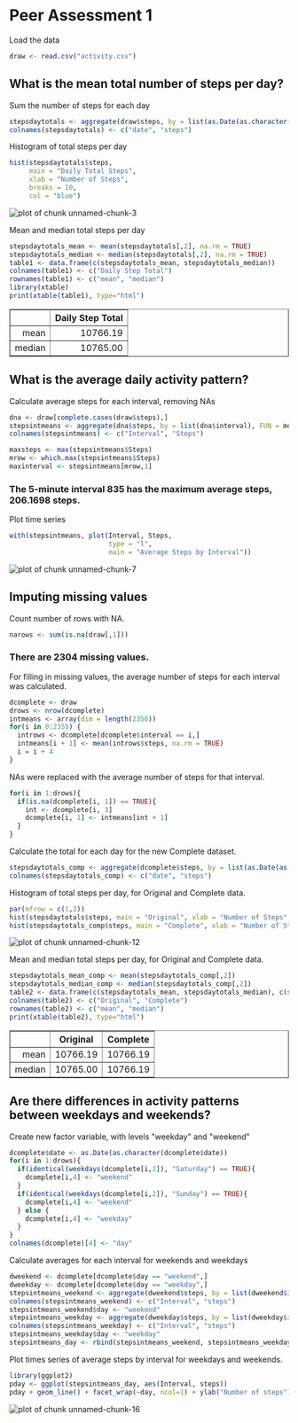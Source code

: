 Peer Assessment 1
========================================================

Load the data

```r
draw <- read.csv("activity.csv")
```

## What is the mean total number of steps per day?
Sum the number of steps for each day

```r
stepsdaytotals <- aggregate(draw$steps, by = list(as.Date(as.character(draw$date))), FUN = sum)
colnames(stepsdaytotals) <- c("date", "steps")
```

Histogram of total steps per day

```r
hist(stepsdaytotals$steps,
     main = "Daily Total Steps",
     xlab = "Number of Steps",
     breaks = 10,
     col = "blue")
```

![plot of chunk unnamed-chunk-3](figure/unnamed-chunk-3.png) 

Mean and median total steps per day

```r
stepsdaytotals_mean <- mean(stepsdaytotals[,2], na.rm = TRUE)
stepsdaytotals_median <- median(stepsdaytotals[,2], na.rm = TRUE)
table1 <- data.frame(c(stepsdaytotals_mean, stepsdaytotals_median))
colnames(table1) <- c("Daily Step Total")
rownames(table1) <- c("mean", "median")
library(xtable)
print(xtable(table1), type="html")
```

<!-- html table generated in R 3.0.3 by xtable 1.7-3 package -->
<!-- Sun Jul 20 14:04:01 2014 -->
<TABLE border=1>
<TR> <TH>  </TH> <TH> Daily Step Total </TH>  </TR>
  <TR> <TD align="right"> mean </TD> <TD align="right"> 10766.19 </TD> </TR>
  <TR> <TD align="right"> median </TD> <TD align="right"> 10765.00 </TD> </TR>
   </TABLE>

## What is the average daily activity pattern?
Calculate average steps for each interval, removing NAs

```r
dna <- draw[complete.cases(draw$steps),]
stepsintmeans <- aggregate(dna$steps, by = list(dna$interval), FUN = mean)
colnames(stepsintmeans) <- c("Interval", "Steps")
```


```r
maxsteps <- max(stepsintmeans$Steps)
mrow <- which.max(stepsintmeans$Steps)
maxinterval <- stepsintmeans[mrow,1]
```

### The 5-minute interval 835 has the maximum average steps, 206.1698 steps.

Plot time series

```r
with(stepsintmeans, plot(Interval, Steps, 
                         type = "l",
                         main = "Average Steps by Interval"))
```

![plot of chunk unnamed-chunk-7](figure/unnamed-chunk-7.png) 

## Imputing missing values

Count number of rows with NA.

```r
narows <- sum(is.na(draw[,1]))
```

### There are 2304 missing values.

For filling in missing values, the average number of steps for each interval was calculated.

```r
dcomplete <- draw
drows <- nrow(dcomplete)
intmeans <- array(dim = length(2356))
for(i in 0:2355) {
  introws <- dcomplete[dcomplete$interval == i,]
  intmeans[i + 1] <- mean(introws$steps, na.rm = TRUE)
  i = i + 4
}
```

NAs were replaced with the average number of steps for that interval.

```r
for(i in 1:drows){
  if(is.na(dcomplete[i, 1]) == TRUE){
    int <- dcomplete[i, 3]
    dcomplete[i, 1] <- intmeans[int + 1]
  }
}
```

Calculate the total for each day for the new Complete dataset.

```r
stepsdaytotals_comp <- aggregate(dcomplete$steps, by = list(as.Date(as.character(dcomplete$date))), FUN = sum)
colnames(stepsdaytotals_comp) <- c("date", "steps")
```

Histogram of total steps per day, for Original and Complete data.

```r
par(mfrow = c(1,2))
hist(stepsdaytotals$steps, main = "Original", xlab = "Number of Steps", breaks = 10, ylim = c(0,25), col = "blue")
hist(stepsdaytotals_comp$steps, main = "Complete", xlab = "Number of Steps", breaks = 10, ylim = c(0,25), col = "red")
```

![plot of chunk unnamed-chunk-12](figure/unnamed-chunk-12.png) 

Mean and median total steps per day, for Original and Complete data.

```r
stepsdaytotals_mean_comp <- mean(stepsdaytotals_comp[,2])
stepsdaytotals_median_comp <- median(stepsdaytotals_comp[,2])
table2 <- data.frame(c(stepsdaytotals_mean, stepsdaytotals_median), c(stepsdaytotals_mean_comp, stepsdaytotals_median_comp))
colnames(table2) <- c("Original", "Complete")
rownames(table2) <- c("mean", "median")
print(xtable(table2), type="html")
```

<!-- html table generated in R 3.0.3 by xtable 1.7-3 package -->
<!-- Sun Jul 20 14:04:08 2014 -->
<TABLE border=1>
<TR> <TH>  </TH> <TH> Original </TH> <TH> Complete </TH>  </TR>
  <TR> <TD align="right"> mean </TD> <TD align="right"> 10766.19 </TD> <TD align="right"> 10766.19 </TD> </TR>
  <TR> <TD align="right"> median </TD> <TD align="right"> 10765.00 </TD> <TD align="right"> 10766.19 </TD> </TR>
   </TABLE>

## Are there differences in activity patterns between weekdays and weekends?

Create new factor variable, with levels "weekday" and "weekend"

```r
dcomplete$date <- as.Date(as.character(dcomplete$date))
for(i in 1:drows){
  if(identical(weekdays(dcomplete[i,2]), "Saturday") == TRUE){
    dcomplete[i,4] <- "weekend"
  } 
  if(identical(weekdays(dcomplete[i,2]), "Sunday") == TRUE){
    dcomplete[i,4] <- "weekend"
  } else {
    dcomplete[i,4] <- "weekday"
  }
}
colnames(dcomplete)[4] <- "day"
```

Calculate averages for each interval for weekends and weekdays

```r
dweekend <- dcomplete[dcomplete$day == "weekend",]
dweekday <- dcomplete[dcomplete$day == "weekday",]
stepsintmeans_weekend <- aggregate(dweekend$steps, by = list(dweekend$interval), FUN = mean)
colnames(stepsintmeans_weekend) <- c("Interval", "steps")
stepsintmeans_weekend$day <- "weekend"
stepsintmeans_weekday <- aggregate(dweekday$steps, by = list(dweekday$interval), FUN = mean)
colnames(stepsintmeans_weekday) <- c("Interval", "steps")
stepsintmeans_weekday$day <- "weekday"
stepsintmeans_day <- rbind(stepsintmeans_weekend, stepsintmeans_weekday)
```

Plot times series of average steps by interval for weekdays and weekends.

```r
library(ggplot2)
pday <- ggplot(stepsintmeans_day, aes(Interval, steps))
pday + geom_line() + facet_wrap(~day, ncol=1) + ylab("Number of steps")
```

![plot of chunk unnamed-chunk-16](figure/unnamed-chunk-16.png) 

